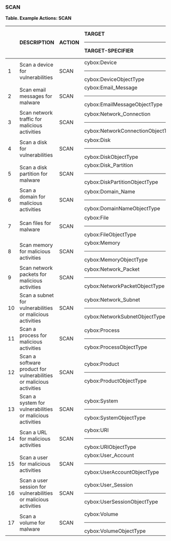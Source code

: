 ### SCAN
**Table. Example Actions: SCAN**

|  | DESCRIPTION | ACTION | TARGET<hr>TARGET-SPECIFIER | ACTUATOR<hr>ACTUATOR-SPECIFIER | MODIFIER | 
| :--- | :--- | :--- | :--- | :--- | :--- | 
| 1 | Scan a device for vulnerabilities | SCAN | cybox:Device<hr>cybox:DeviceObjectType | network.sensor<hr>(optional) | search = CVE | 
| 2 | Scan email messages for malware | SCAN | cybox:Email_Message<hr>cybox:EmailMessageObjectType | network.sensor<hr>(optional) | search = malware signature | 
| 3 | Scan network traffic for malicious activities | SCAN | cybox:Network_Connection<hr>cybox:NetworkConnectionObjectType | network.sensor<hr>(optional) | search = network signature | 
| 4 | Scan a disk for vulnerabilities | SCAN | cybox:Disk<hr>cybox:DiskObjectType | network.sensor<hr>(optional) | search | 
| 5 | Scan a disk partition for malware | SCAN | cybox:Disk_Partition<hr>cybox:DiskPartitionObjectType | network.sensor<hr>(optional) | search | 
| 6 | Scan a domain for malicious activities | SCAN | cybox:Domain_Name<hr>cybox:DomainNameObjectType | network.sensor<hr>(optional) | search | 
| 7 | Scan files for malware | SCAN | cybox:File<hr>cybox:FileObjectType | network.sensor<hr>(optional) | search | 
| 8 | Scan memory for malicious activities | SCAN | cybox:Memory<hr>cybox:MemoryObjectType | network.sensor<hr>(optional) | search | 
| 9 | Scan network packets for malicious activities | SCAN | cybox:Network_Packet<hr>cybox:NetworkPacketObjectType | network.sensor<hr>(optional) | search | 
| 10 | Scan a subnet for vulnerabilities or malicious activities | SCAN | cybox:Network_Subnet<hr>cybox:NetworkSubnetObjectType | network.sensor<hr>(optional) | search | 
| 11 | Scan a process for malicious activities | SCAN | cybox:Process<hr>cybox:ProcessObjectType | network.sensor<hr>(optional) | search | 
| 12 | Scan a software product for vulnerabilities or malicious activities | SCAN | cybox:Product<hr>cybox:ProductObjectType | network.sensor<hr>(optional) | search | 
| 13 | Scan a system for vulnerabilities or malicious activities | SCAN | cybox:System<hr>cybox:SystemObjectType | network.sensor<hr>(optional) | search | 
| 14 | Scan a URL for malicious activities | SCAN | cybox:URI<hr>cybox:URIObjectType | network.sensor<hr>(optional) | search | 
| 15 | Scan a user for malicious activities | SCAN | cybox:User_Account<hr>cybox:UserAccountObjectType | network.sensor<hr>(optional) | search | 
| 16 | Scan a user session for vulnerabilities or malicious activities | SCAN | cybox:User_Session<hr>cybox:UserSessionObjectType | network.sensor<hr>(optional) | search | 
| 17 | Scan a volume for malware | SCAN | cybox:Volume<hr>cybox:VolumeObjectType | network.sensor<hr>(optional) | search | 

